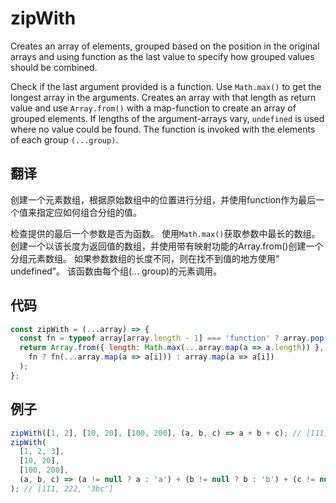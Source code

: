 # zipWith

Creates an array of elements, grouped based on the position in the original arrays and using function as the last value to specify how grouped values should be combined.

Check if the last argument provided is a function.
Use `Math.max()` to get the longest array in the arguments.
Creates an array with that length as return value and use `Array.from()` with a map-function to create an array of grouped elements.
If lengths of the argument-arrays vary, `undefined` is used where no value could be found.
The function is invoked with the elements of each group `(...group)`.

## 翻译

创建一个元素数组，根据原始数组中的位置进行分组，并使用function作为最后一个值来指定应如何组合分组的值。

检查提供的最后一个参数是否为函数。
使用`Math.max()`获取参数中最长的数组。
创建一个以该长度为返回值的数组，并使用带有映射功能的Array.from()创建一个分组元素数组。
如果参数数组的长度不同，则在找不到值的地方使用“ undefined”。
该函数由每个组(... group)的元素调用。

## 代码

```js
const zipWith = (...array) => {
  const fn = typeof array[array.length - 1] === 'function' ? array.pop() : undefined;
  return Array.from({ length: Math.max(...array.map(a => a.length)) }, (_, i) =>
    fn ? fn(...array.map(a => a[i])) : array.map(a => a[i])
  );
};
```

## 例子

```js
zipWith([1, 2], [10, 20], [100, 200], (a, b, c) => a + b + c); // [111,222]
zipWith(
  [1, 2, 3],
  [10, 20],
  [100, 200],
  (a, b, c) => (a != null ? a : 'a') + (b != null ? b : 'b') + (c != null ? c : 'c')
); // [111, 222, '3bc']
```
